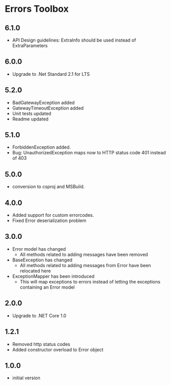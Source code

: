 # Errors Toolbox

## 6.1.0

- API Design guidelines: ExtraInfo should be used instead of ExtraParameters

## 6.0.0

- Upgrade to .Net Standard 2.1 for LTS

## 5.2.0

- BadGatewayException added
- GatewayTimeoutException added
- Unit tests updated
- Readme updated

## 5.1.0

- ForbiddenException added.
- Bug: UnauthorizedException maps now to HTTP status code 401 instead of 403

## 5.0.0

- conversion to csproj and MSBuild.

## 4.0.0
- Added support for custom errorcodes.
- Fixed Error deserialization problem 

## 3.0.0
- Error model has changed
  - All methods related to adding messages have been removed
- BaseException has changed 
  - All methods related to adding messages from Error have been relocated here 
- ExceptionMapper has been introduced
  - This will map exceptions to errors instead of letting the exceptions containing an Error model

## 2.0.0

- Upgrade to .NET Core 1.0

## 1.2.1

- Removed http status codes
- Added constructor overload to Error object

## 1.0.0

- initial version

